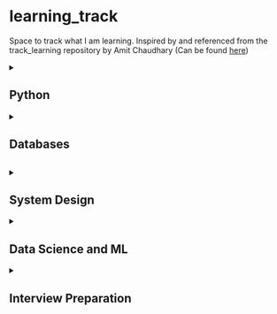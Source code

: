 # learning_track
Space to track what I am learning. Inspired by and referenced from the track_learning repository by Amit Chaudhary (Can be found [here](https://github.com/amitness/learning))

<details>
<summary><h2>Python</h2></summary>

- [ ] [Youtube (Real Python): Python - Intermediate and Advanced Features](https://www.youtube.com/playlist?list=PLP8GkvaIxJP0VAXF3USi9U4JnpxUvQXHx)
  - [X] [Function Argument Unpacking](https://www.youtube.com/watch?v=YWY4BZi_o28&list=PLP8GkvaIxJP0VAXF3USi9U4JnpxUvQXHx&index=3) ([GitHub Gist](https://gist.github.com/akshayavb99/eba66d257ac39cf3def172389723ee32))
  - [X] [String Conversion in Python: When to Use \_\_repr\_\_ vs \_\_str\_\_](https://www.youtube.com/watch?v=aIdzBGzaxUo&list=PLP8GkvaIxJP0VAXF3USi9U4JnpxUvQXHx&index=5) ([GitHub Gist](https://gist.github.com/akshayavb99/0d9c1e30551219cab16bcdcc0e59ad5d))
  - [X] [Understanding \@classmethod, \@staticmethod, and regular methods](https://www.youtube.com/watch?v=PNpt7cFjGsM&list=PLP8GkvaIxJP0VAXF3USi9U4JnpxUvQXHx&index=6) ([GitHub Gist](https://gist.github.com/akshayavb99/f92fbe70cf19140b007ea14bfa60383e))
  - [X] [\*args and \*\*kwargs receipes for clean Python](https://www.youtube.com/watch?v=WcTXxX3vYgY&list=PLP8GkvaIxJP0VAXF3USi9U4JnpxUvQXHx&index=7) ([GitHub Gist](https://gist.github.com/akshayavb99/0ac0e11d1dc65a8ec2f3752063733f41))
  - [X] [Python Context managers and 'with statement' (\_\_enter\_\_ and \_\_exit\_\_)](https://www.youtube.com/watch?v=iba-I4CrmyA&list=PLP8GkvaIxJP0VAXF3USi9U4JnpxUvQXHx&index=8) ([GitHub Gist](https://gist.github.com/akshayavb99/219ec27339dace96115e760b2563e8c6))
  - [ ] [Implicit 'Return None' Statements in Python](https://www.youtube.com/watch?v=IobOuSyfExc&list=PLP8GkvaIxJP0VAXF3USi9U4JnpxUvQXHx&index=12) ([GitHub Gist]())
  
- [ ] [Book: CPython Internals](https://realpython.com/products/cpython-internals-book/?utm_source=web&utm_medium=redirect&utm_campaign=cpythoninternals.com)

</details>

<details>
<summary><h2>Databases<h2></summary>

- [ ] [Youtube: CMU Intro to Database Systems (15-445/645 - Fall 2022)](https://www.youtube.com/playlist?list=PLSE8ODhjZXjaKScG3l0nuOiDTTqpfnWFf) ([My Notes](https://akshaya-balaji.notion.site/CMU-Intro-to-Database-Systems-Fall-2022-1bb47b0f53aa4dc9a42fb7029e42a8af))
  - [X] [01 - Relational Models and Relational Algebra](https://www.youtube.com/watch?v=uikbtpVZS2s&list=PLSE8ODhjZXjaKScG3l0nuOiDTTqpfnWFf) ([Notes](https://www.notion.so/akshaya-balaji/CMU-Intro-to-Database-Systems-Fall-2022-1bb47b0f53aa4dc9a42fb7029e42a8af#048ac8f44ef4435d8f37c8a8e9ed354a))
  - [X] [02 - Modern SQL](https://www.youtube.com/watch?v=II5qNuxfSoo&list=PLSE8ODhjZXjaKScG3l0nuOiDTTqpfnWFf&index=2) ([Notes](https://www.notion.so/akshaya-balaji/CMU-Intro-to-Database-Systems-Fall-2022-1bb47b0f53aa4dc9a42fb7029e42a8af#65fda5f3cfa147fdb36e71db2ccf0e98))
  - [X] [03 - Database Storage 1](https://www.youtube.com/watch?v=df-l2PxUidI&list=PLSE8ODhjZXjaKScG3l0nuOiDTTqpfnWFf&index=3) ([Notes](https://www.notion.so/akshaya-balaji/CMU-Intro-to-Database-Systems-Fall-2022-1bb47b0f53aa4dc9a42fb7029e42a8af#90f718274a664ce6b8616ec884bdbec3))
  - [ ] [04 - Database Storage 2](https://www.youtube.com/watch?v=2HtfGdsrwqA&list=PLSE8ODhjZXjaKScG3l0nuOiDTTqpfnWFf&index=4) ([Notes](https://www.notion.so/akshaya-balaji/CMU-Intro-to-Database-Systems-Fall-2022-1bb47b0f53aa4dc9a42fb7029e42a8af#1d33daea160f4f6db50ca087edbcc21f))

</details>

<details>
<summary><h2>System Design</h2></summary>

Partly following [System Design Primer Repository by Donne Martin](https://github.com/donnemartin/system-design-primer)

- [ ] [YouTube (ByteByteGo): System Design Fundamentals](https://www.youtube.com/playlist?list=PLCRMIe5FDPse7NNmQP5UziLjXjkHW3gqA)
  - [X] [System Design: Why is single-threaded Redis so fast?](https://www.youtube.com/watch?v=5TRFpFBccQM&list=PLCRMIe5FDPse7NNmQP5UziLjXjkHW3gqA&index=1)
  - [X] [HTTP\/1 to HTTP\/2 to HTTP\/3](https://www.youtube.com/watch?v=a-sBfyiXysI&list=PLCRMIe5FDPse7NNmQP5UziLjXjkHW3gqA&index=2)

</details>

<details>
<summary><h2>Data Science and ML</h2></summary>

<h3> PyTorch </h3>

- [ ] [YouTube (Daniel Bourke): Learn PyTorch for deep learning in a day. Literally.](https://www.youtube.com/watch?v=Z_ikDlimN6A)
- [ ] [Article: PyTorch Primer by Aman Chadha](https://aman.ai/primers/pytorch/)
  

<h3> Core ML and Deep Learning </h3>

<!-- Solutions for ISLR, 2nd edition: https://botlnec.github.io/islp/#an-introduction-to-statistical-learning-with-applications-in-r-with-python --->
<!-- Solutions for ISLR, 2nd edition: https://github.com/MichaelABryant/an-introduction-to-statistical-learning-2e-code --->

- [ ] [Book: An Introduction to Statistical Learning with Applications in R](https://www.statlearning.com/)
  - [ ] [Kaggle: Datasets in ISLR, second edition](https://www.kaggle.com/datasets/hongpeiyi/datasets-in-islr-second-edition)
  - [ ] Chapter 1 - Introduction
  - [ ]  Chapter 2 - Statistical Learning

<h3>Inference and System Design</h3>

- [ ] [Book: The Data Warehouse Toolkit: The Definitive Guide to Dimensional Modeling, 3rd Edition](https://www.amazon.com/Data-Warehouse-Toolkit-Definitive-Dimensional/dp/1118530802/ref=sr_1_1?crid=3G9QBHWDUTMCT&keywords=the+data+warehouse+toolkit+3rd+edition&qid=1662913405&sprefix=the+data+warehouse+to%2Caps%2C102&sr=8-1)
  - [X] Chapter 1: Data Warehousing, Business Intelligence, and Dimensional Modeling Primer
  - [X] Chapter 2: Kimball Dimensional Modeling Techniques Overview
  - [X] Chapter 3: Retail Sales
  - [ ] Chapter 4: Inventory 
  
<h3> Natural Language Processing </h3>
  
- [ ] [Coursera: Natural Language Processing Specialization by DeepLearning.AI](https://www.coursera.org/specializations/natural-language-processing?)
  - [X] [Course 1: Natural Language Processing with Classification and Vector Spaces](https://www.coursera.org/learn/classification-vector-spaces-in-nlp)
    - [X] Week 1: Sentiment Analysis with Logistic Regression
    - [X] Week 2: Sentiment Analysis with Naive Bayes
    - [X] Week 3: Vector Space Models
    - [X] Week 4: Machine Translation and Document Search
  - [ ] [Course 2: Natural Language Processing with Probabilistic Models](https://www.coursera.org/learn/probabilistic-models-in-nlp)
    - [ ] Week 1: Autocorrect and Minimum Edit Distance
    - [ ] Week 2: Parts of Speech Tagging and Hidden Markov Models
    - [ ] Week 3: Autocomplete and Language Models
    - [ ] Week 4: Word Embeddings with Neural Networks

</details>

</details>

<details>
<summary><h2>Interview Preparation</h2></summary>

- [ ] Book: Machine Learning Interviews
  - [ ] [Web version](https://huyenchip.com/ml-interviews-book/)
  - [ ] [GitHub version + Answers](https://github.com/chiphuyen/ml-interviews-book)
- [ ] [GitHub Repository: MLE Flashcards](https://github.com/b7leung/MLE-Flashcards)
- [ ] [arXiv: Deep Learning Interviews: Hundreds of fully solved job interview questions from a wide range of key topics in AI](https://arxiv.org/abs/2201.00650)


</details>


